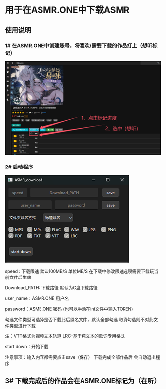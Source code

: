 # 用于在ASMR.ONE中下载ASMR

## 使用说明

### 1# 在ASMR.ONE中创建账号，将喜欢/需要下载的作品打上（想听标记）

![DLsite_WEB](imge/asmr_onr.png)

### 2# 启动程序

![DLsite_WEB](imge/UI.png)

 speed : 下载限速 默认100MB/S  单位MB/S 在下载中修改限速选项需要下载玩当前文件后生效

Download_PATH: 下载路径 默认为C盘下载路径

user_name：ASMR.ONE 用户名

password：ASME.ONE 密码  (也可以手动在ini文件中输入TOKEN)

勾选文件类型可选择是否下载此后缀名文件，默认全部勾选 取消勾选则不对此文件类型进行下载 

注：VTT格式为视频文本轨道  LRC-基于纯文本的歌词专用格式

start down：开始下载

注意事项：输入内容都需要点击save（保存） 下载完成全部作品后 会自动退出程序

## 3# 下载完成后的作品会在ASMR.ONE标记为（在听）